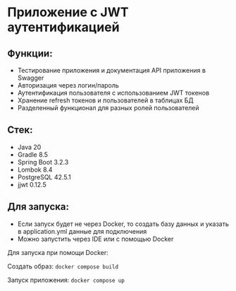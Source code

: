 # Приложение с JWT аутентификацией

## Функции:
- Тестирование приложения и документация API приложения в Swagger 
- Авторизация через логин/пароль
- Аутентификация пользователя с использованием JWT токенов
- Хранение refresh токенов и пользователей в таблицах БД
- Разделенный функционал для разных ролей пользователей

## Стек:
* Java 20
* Gradle 8.5
* Spring Boot 3.2.3
* Lombok 8.4
* PostgreSQL 42.5.1
* jjwt 0.12.5

## Для запуска:
- Если запуск будет не через Docker, то создать базу данных и указать в application.yml данные для подключения
- Можно запустить через IDE или с помощью Docker

Для запуска при помощи Docker:
  
  Создать образ:
  ```docker compose build```
  
  Запуск приложения:
  ```docker compose up```
